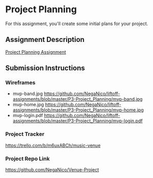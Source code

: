 # Project Planning
For this assignment, you'll create some initial plans for your project.

## Assignment Description
[Project Planning Assignment](https://education.launchcode.org/liftoff/modules/assignments/project-planning)

## Submission Instructions

### Wireframes
- mvp-band.jpg
https://github.com/NegaNico/liftoff-assignments/blob/master/P3-Project_Planning/mvp-band.jpg
- mvp-home.jpg
https://github.com/NegaNico/liftoff-assignments/blob/master/P3-Project_Planning/mvp-home.jpg
- mvp-login.pdf
https://github.com/NegaNico/liftoff-assignments/blob/master/P3-Project_Planning/mvp-login.pdf

### Project Tracker
https://trello.com/b/m6uxABCh/music-venue

### Project Repo Link

https://github.com/NegaNico/Venue-Project

